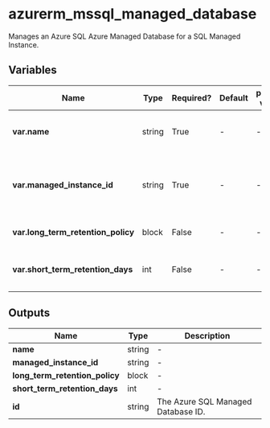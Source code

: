 # azurerm_mssql_managed_database

Manages an Azure SQL Azure Managed Database for a SQL Managed Instance.

## Variables

| Name | Type | Required? | Default  | possible values | Description |
| ---- | ---- | --------- | -------- | ----------- | ----------- |
| **var.name** | string | True | -  |  -  | The name of the Managed Database to create. Changing this forces a new resource to be created. | 
| **var.managed_instance_id** | string | True | -  |  -  | The ID of the Azure SQL Managed Instance on which to create this Managed Database. Changing this forces a new resource to be created. | 
| **var.long_term_retention_policy** | block | False | -  |  -  | A `long_term_retention_policy` block. | 
| **var.short_term_retention_days** | int | False | -  |  -  | The backup retention period in days. This is how many days Point-in-Time Restore will be supported. | 



## Outputs

| Name | Type | Description |
| ---- | ---- | --------- | 
| **name** | string  | - | 
| **managed_instance_id** | string  | - | 
| **long_term_retention_policy** | block  | - | 
| **short_term_retention_days** | int  | - | 
| **id** | string  | The Azure SQL Managed Database ID. | 